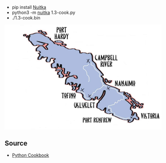 * pip install [Nuitka](https://pypi.org/project/Nuitka/)
* python3 -m [nuitka](https://nuitka.net/doc/user-manual.html) 1.3-cook.py
* ./1.3-cook.bin


![](https://raw.githubusercontent.com/Antoniii/ile-Nootka/main/Vancouver%20Island.jpg)

## Source

* [Python Cookbook](https://yurecnt.ru/files/books/43hhsdjgo0mud4djzg2zveo1pnzc1o.pdf)
